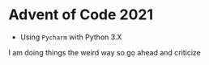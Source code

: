 # Advent of Code 2021

- Using `Pycharm` with Python 3.X

I am doing things the weird way so go ahead and criticize
